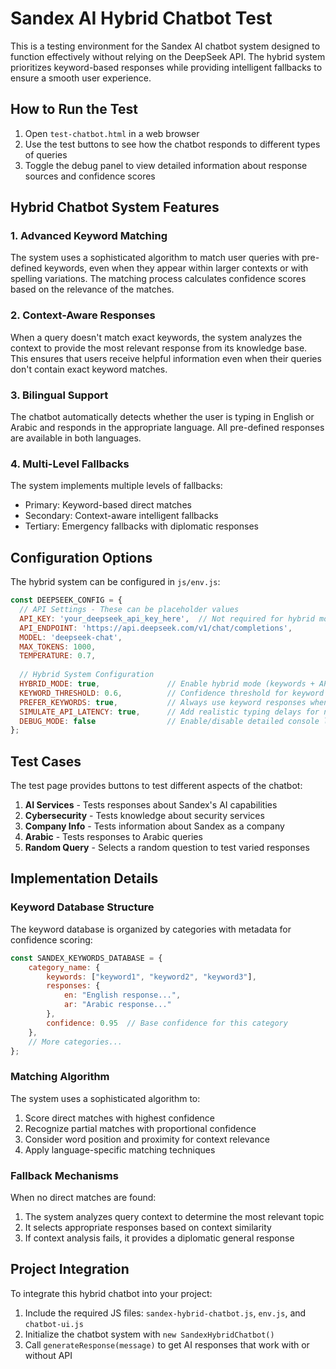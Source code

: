 # Sandex AI Hybrid Chatbot Test

This is a testing environment for the Sandex AI chatbot system designed to function effectively without relying on the DeepSeek API. The hybrid system prioritizes keyword-based responses while providing intelligent fallbacks to ensure a smooth user experience.

## How to Run the Test

1. Open `test-chatbot.html` in a web browser
2. Use the test buttons to see how the chatbot responds to different types of queries
3. Toggle the debug panel to view detailed information about response sources and confidence scores

## Hybrid Chatbot System Features

### 1. Advanced Keyword Matching
The system uses a sophisticated algorithm to match user queries with pre-defined keywords, even when they appear within larger contexts or with spelling variations. The matching process calculates confidence scores based on the relevance of the matches.

### 2. Context-Aware Responses
When a query doesn't match exact keywords, the system analyzes the context to provide the most relevant response from its knowledge base. This ensures that users receive helpful information even when their queries don't contain exact keyword matches.

### 3. Bilingual Support
The chatbot automatically detects whether the user is typing in English or Arabic and responds in the appropriate language. All pre-defined responses are available in both languages.

### 4. Multi-Level Fallbacks
The system implements multiple levels of fallbacks:
- Primary: Keyword-based direct matches
- Secondary: Context-aware intelligent fallbacks
- Tertiary: Emergency fallbacks with diplomatic responses

## Configuration Options

The hybrid system can be configured in `js/env.js`:

```javascript
const DEEPSEEK_CONFIG = {
  // API Settings - These can be placeholder values
  API_KEY: 'your_deepseek_api_key_here',  // Not required for hybrid mode
  API_ENDPOINT: 'https://api.deepseek.com/v1/chat/completions',
  MODEL: 'deepseek-chat',
  MAX_TOKENS: 1000,
  TEMPERATURE: 0.7,
  
  // Hybrid System Configuration
  HYBRID_MODE: true,               // Enable hybrid mode (keywords + API fallback)
  KEYWORD_THRESHOLD: 0.6,          // Confidence threshold for keyword matching (0-1)
  PREFER_KEYWORDS: true,           // Always use keyword responses when available
  SIMULATE_API_LATENCY: true,      // Add realistic typing delays for natural interaction
  DEBUG_MODE: false                // Enable/disable detailed console logging
};
```

## Test Cases

The test page provides buttons to test different aspects of the chatbot:

1. **AI Services** - Tests responses about Sandex's AI capabilities
2. **Cybersecurity** - Tests knowledge about security services
3. **Company Info** - Tests information about Sandex as a company
4. **Arabic** - Tests responses to Arabic queries
5. **Random Query** - Selects a random question to test varied responses

## Implementation Details

### Keyword Database Structure
The keyword database is organized by categories with metadata for confidence scoring:

```javascript
const SANDEX_KEYWORDS_DATABASE = {
    category_name: {
        keywords: ["keyword1", "keyword2", "keyword3"], 
        responses: {
            en: "English response...",
            ar: "Arabic response..."
        },
        confidence: 0.95  // Base confidence for this category
    },
    // More categories...
};
```

### Matching Algorithm
The system uses a sophisticated algorithm to:
1. Score direct matches with highest confidence
2. Recognize partial matches with proportional confidence
3. Consider word position and proximity for context relevance
4. Apply language-specific matching techniques

### Fallback Mechanisms
When no direct matches are found:
1. The system analyzes query context to determine the most relevant topic
2. It selects appropriate responses based on context similarity
3. If context analysis fails, it provides a diplomatic general response

## Project Integration

To integrate this hybrid chatbot into your project:
1. Include the required JS files: `sandex-hybrid-chatbot.js`, `env.js`, and `chatbot-ui.js`
2. Initialize the chatbot system with `new SandexHybridChatbot()`
3. Call `generateResponse(message)` to get AI responses that work with or without API

